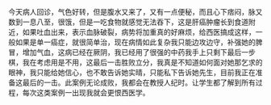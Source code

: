 今天病人回诊，气色好转，但是腹水又来了，又有一点便秘，而且心下痞闷，脉又数到一息八至，很饿，但是一吃食物就感觉无法吞下，这是肝癌肿瘤长到食道附近，如果吐血出来，表示血脉破裂，病势将加重真的好麻烦，给西医搞成这样，一般如果是单一癌症，就很简单治，现在病情如此复杂我只能边攻边守，补强她的脾冒，增加气血，这病已经在厥阴，我已经用了很强的中药我手上只剩下最后一步棋，我在考虑用是不用，这最后一击胜败立分，我真是不知道如何面对她那乞求的眼神，我只能给她信心，也不敢告诉她实晴，只能私下告诉她先生，目前我正在准备这最后的一击。此案例无论成败，我都会在教授人纪时。让学生都了解到所有过程，每次这类案例一出现我就会更恨西医学。